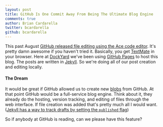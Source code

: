 ```yaml
---
layout: post
title: GitHub Is One Commit Away From Being The Ultimate Blog Engine
comments: true
author: Brian Cardarella
twitter: bcardarella
github: bcardarella
---
```


This past August [GitHub released file editing using the Ace code
editor](https://github.com/blog/905-edit-like-an-ace). It's pretty damn
awesome if you haven't tried it. Basically, you get
[TextMate](http://macromates.com) in your
browser. Here at [DockYard](http://dockyard.com) we've been using
[GitHub Pages](http://pages.github.com/) to host this blog. The posts
are written in [Jekyll](https://github.com/mojombo/jekyll). So we're
doing all of our post creation and editing locally.

#### The Dream ####

It would be great if GitHub allowed us to create new [blobs](http://book.git-scm.com/1_the_git_object_model.html) from GitHub.
At that point GitHub would be a full-service blog engine. Think about it, they already do the
hosting, version tracking, and editing of files through the web
interface. If file creation was added that's pretty much all I would
want. ([Jekyll has a way to track drafts by setting the `published`
flag](https://github.com/mojombo/jekyll/wiki/YAML-Front-Matter))

So if anybody at GitHub is reading, can we please have this feature?
